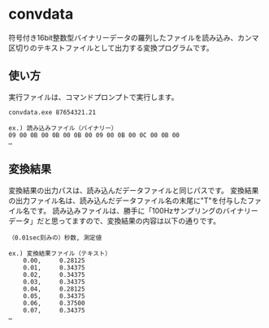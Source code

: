 # convdata
符号付き16bit整数型バイナリーデータの羅列したファイルを読み込み、カンマ区切りのテキストファイルとして出力する変換プログラムです。
## 使い方
実行ファイルは、コマンドプロンプトで実行します。
```text
convdata.exe 87654321.21
```
```text
ex.) 読み込みファイル（バイナリー）
09 00 0B 00 0B 00 0B 00 09 00 0B 00 0C 00 0B 00
…
```
## 変換結果
変換結果の出力パスは、読み込んだデータファイルと同じパスです。
変換結果の出力ファイル名は、読み込んだデータファイル名の末尾に"T"を付与したファイル名です。
読み込みファイルは、勝手に「100Hzサンプリングのバイナリーデータ」だと思ってますので、変換結果の内容は以下の通りです。
```text
（0.01sec刻みの）秒数, 測定値
```
```text
ex.) 変換結果ファイル（テキスト）
    0.00,     0.28125    
    0.01,     0.34375    
    0.02,     0.34375    
    0.03,     0.34375    
    0.04,     0.28125    
    0.05,     0.34375    
    0.06,     0.37500    
    0.07,     0.34375
…
```
